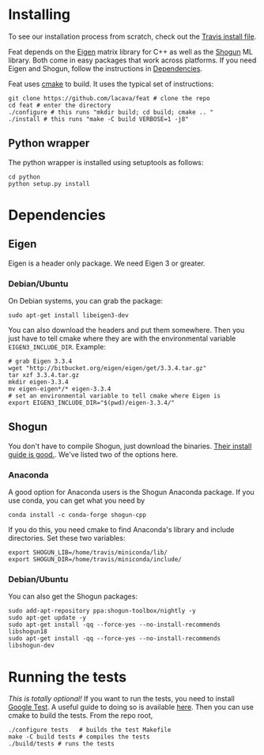 # Installing

To see our installation process from scratch, check out the [Travis install file](http://github.com/lacava/feat/blob/master/ci/.travis_install.sh).

Feat depends on the [Eigen](http://eigen.tuxfamily.org) matrix library for C++ as well as the [Shogun](http://shogun.ml) ML library. Both come in easy packages that work across platforms. If you need Eigen and Shogun, follow the instructions in [Dependencies](#dependencies). 

Feat uses [cmake](https://cmake.org/) to build. It uses the typical set of instructions:
    
    git clone https://github.com/lacava/feat # clone the repo
    cd feat # enter the directory
    ./configure # this runs "mkdir build; cd build; cmake .. " 
    ./install # this runs "make -C build VERBOSE=1 -j8"

## Python wrapper

The python wrapper is installed using setuptools as follows: 

    cd python
    python setup.py install


# Dependencies

## Eigen 

Eigen is a header only package. We need Eigen 3 or greater. 

### Debian/Ubuntu 

On Debian systems, you can grab the package: 

    sudo apt-get install libeigen3-dev

You can also download the headers and put them somewhere. Then you just have to tell cmake where they are with the environmental variable `EIGEN3_INCLUDE_DIR`. Example:

    # grab Eigen 3.3.4
    wget "http://bitbucket.org/eigen/eigen/get/3.3.4.tar.gz"
    tar xzf 3.3.4.tar.gz 
    mkdir eigen-3.3.4 
    mv eigen-eigen*/* eigen-3.3.4
    # set an environmental variable to tell cmake where Eigen is
    export EIGEN3_INCLUDE_DIR="$(pwd)/eigen-3.3.4/"

## Shogun

You don't have to compile Shogun, just download the binaries. [Their install guide is good.](https://github.com/shogun-toolbox/shogun/blob/develop/doc/readme/INSTALL.md#binaries). We've listed two of the options here.

### Anaconda

A good option for Anaconda users is the Shogun Anaconda package. If you use conda, you can get what you need by 

    conda install -c conda-forge shogun-cpp

If you do this, you need cmake to find Anaconda's library and include directories. Set these two variables:

    export SHOGUN_LIB=/home/travis/miniconda/lib/
    export SHOGUN_DIR=/home/travis/miniconda/include/

### Debian/Ubuntu

You can also get the Shogun packages:

    sudo add-apt-repository ppa:shogun-toolbox/nightly -y
    sudo apt-get update -y
    sudo apt-get install -qq --force-yes --no-install-recommends libshogun18
    sudo apt-get install -qq --force-yes --no-install-recommends libshogun-dev

# Running the tests 

*This is totally optional!* If you want to run the tests, you need to install [Google
Test](https://github.com/google/googletest). A useful guide to doing so is available
[here](https://www.eriksmistad.no/getting-started-with-google-test-on-ubuntu/). Then you can use
cmake to build the tests. From the repo root,


    ./configure tests   # builds the test Makefile
    make -C build tests # compiles the tests
    ./build/tests # runs the tests

